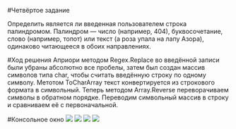 #Четвёртое задание

Определить является ли введенная пользователем строка палиндромом.
Палиндром — число (например, 404), буквосочетание, слово (например, топот)
или текст (а роза упала на лапу Азора), одинаково читающееся в обоих
направлениях. 

#Ход решения
Априори методом Regex.Replace во введённой записи были убраны абсолютно все пробелы, затем был создан массив символов
типа char, чтобы считать введённую строку по одному символу. Метотом ToCharArray текст конвертируется из строкового формата в символьный.
Теперь методом Array.Reverse переворачиваем символы в обратном порядке. Переводим символьный массив в строку и сравниваем её с первоначальной.

#Консольное окно
![](https://pp.vk.me/c622831/v622831465/3d5d4/ZJfz1I4z_j0.jpg " ")
![](https://pp.vk.me/c622831/v622831465/3d5dc/tHJ65kEwYzk.jpg " ")
![](https://pp.vk.me/c622831/v622831465/3d5e4/SEcjFjtn_B4.jpg " ")
![](https://pp.vk.me/c622831/v622831465/3d5ec/8l5HMp4u_n8.jpg " ")

